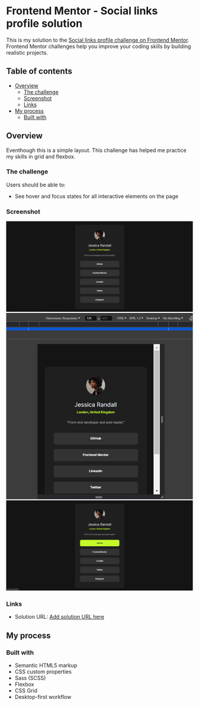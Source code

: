# Frontend Mentor - Social links profile solution

This is my solution to the [Social links profile challenge on Frontend Mentor](https://www.frontendmentor.io/challenges/social-links-profile-UG32l9m6dQ). Frontend Mentor challenges help you improve your coding skills by building realistic projects.

## Table of contents

- [Overview](#overview)
  - [The challenge](#the-challenge)
  - [Screenshot](#screenshot)
  - [Links](#links)
- [My process](#my-process)
  - [Built with](#built-with)

## Overview

Eventhough this is a simple layout. This challenge has helped me practice my skills in grid and flexbox.

### The challenge

Users should be able to:

- See hover and focus states for all interactive elements on the page

### Screenshot

![](./design/1.png)
![](./design/2.png)
![](./design/3.png)

### Links

- Solution URL: [Add solution URL here](https://github.com/huz3y/social-links-profile-main)

## My process

### Built with

- Semantic HTML5 markup
- CSS custom properties
- Sass (SCSS)
- Flexbox
- CSS Grid
- Desktop-first workflow
